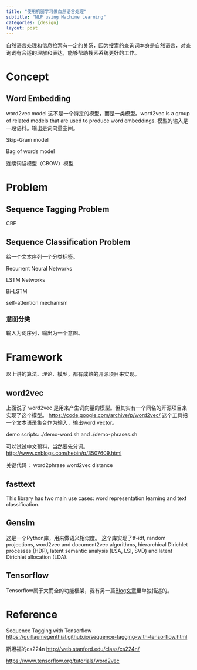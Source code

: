 ```yaml
---
title: "使用机器学习做自然语言处理"
subtitle: "NLP using Machine Learning"
categories: [design]
layout: post
---
```


自然语言处理和信息检索有一定的关系，因为搜索的查询词本身是自然语言，对查询词有合适的理解和表达，能够帮助搜索系统更好的工作。

# Concept

## Word Embedding

word2vec model
这不是一个特定的模型，而是一类模型。word2vec is a group of related models that are used to produce word embeddings.
模型的输入是一段语料。输出是词向量空间。

Skip-Gram model

Bag of words model

连续词袋模型（CBOW）模型







# Problem

## Sequence Tagging Problem

CRF


## Sequence Classification Problem

给一个文本序列一个分类标签。


Recurrent Neural Networks

LSTM Networks

Bi-LSTM

self-attention mechanism


### 意图分类

输入为词序列，输出为一个意图。



# Framework

以上讲的算法、理论、模型，都有成熟的开源项目来实现。

## word2vec

上面说了 word2vec 是用来产生词向量的模型。但其实有一个同名的开源项目来实现了这个模型。
https://code.google.com/archive/p/word2vec/
这个工具把一个文本语录集合作为输入，输出word vector。

demo scripts: ./demo-word.sh and ./demo-phrases.sh

可以试试中文预料，当然要先分词。http://www.cnblogs.com/hebin/p/3507609.html

关键代码：
  word2phrase
  word2vec
  distance




## fasttext

This library has two main use cases: word representation learning and text classification.


## Gensim

这是一个Python库，用来做语义相似度。
这个库实现了tf-idf, random projections, word2vec and document2vec algorithms, hierarchical Dirichlet processes (HDP), latent semantic analysis (LSA, LSI, SVD) and latent Dirichlet allocation (LDA).


## Tensorflow

Tensorflow属于大而全的功能框架，我有另一篇[Blog文章](https://lucky521.github.io/blog/design/2017/10/26/tensorflow.html)里单独描述的。


# Reference

Sequence Tagging with Tensorflow https://guillaumegenthial.github.io/sequence-tagging-with-tensorflow.html

斯坦福的cs224n http://web.stanford.edu/class/cs224n/


https://www.tensorflow.org/tutorials/word2vec
